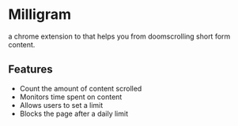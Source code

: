 # Milligram
a chrome extension to that helps you from doomscrolling short form content.
## Features
- Count the amount of content scrolled
- Monitors time spent on content
- Allows users to set a limit
- Blocks the page after a daily limit
